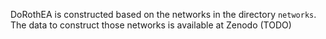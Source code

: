 DoRothEA is constructed based on the networks in the directory `networks`. The data to construct those networks is available at Zenodo (TODO)
